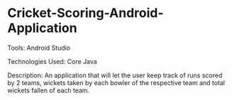 # Cricket-Scoring-Android-Application


Tools: Android Studio

Technologies Used: Core Java

Description: An application that will let the user keep track of runs scored by 2 teams, wickets taken by each bowler of the respective team and total wickets fallen of each team.

